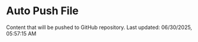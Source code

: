 # Auto Push File

Content that will be pushed to GitHub repository.
Last updated: 06/30/2025, 05:57:15 AM